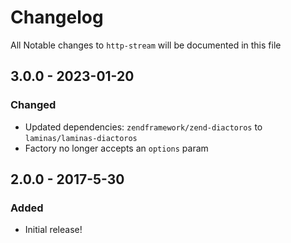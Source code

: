 # Changelog
All Notable changes to `http-stream` will be documented in this file

## 3.0.0 - 2023-01-20
### Changed
- Updated dependencies: `zendframework/zend-diactoros` to `laminas/laminas-diactoros`
- Factory no longer accepts an `options` param

## 2.0.0 - 2017-5-30

### Added
- Initial release!